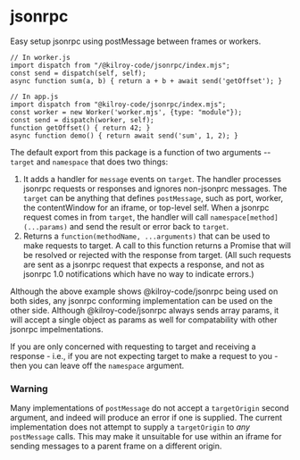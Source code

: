# jsonrpc

Easy setup jsonrpc using postMessage between frames or workers.

```
// In worker.js
import dispatch from "/@kilroy-code/jsonrpc/index.mjs";
const send = dispatch(self, self);
async function sum(a, b) { return a + b + await send('getOffset'); }

// In app.js
import dispatch from "@kilroy-code/jsonrpc/index.mjs";
const worker = new Worker('worker.mjs', {type: "module"});
const send = dispatch(worker, self);
function getOffset() { return 42; }
async function demo() { return await send('sum', 1, 2); }
```

The default export from this package is a function of two arguments -- `target` and `namespace` that does two things:

1. It adds a handler for `message` events on `target`. The handler processes jsonrpc requests or responses and ignores non-jsonprc messages. The `target` can be anything that defines `postMessage`, such as port, worker, the contentWindow for an iframe, or top-level self. When a jsonrpc request comes in from `target`, the handler will call `namespace[method](...params)` and send the result or error back to `target`.
2. Returns a `function(methodName, ...arguments)` that can be used to make requests to target. A call to this function returns a Promise that will be resolved or rejected with the response from target. (All such requests are sent as a jsonrpc request that expects a response, and not as jsonrpc 1.0 notifications which have no way to indicate errors.)

Although the above example shows @kilroy-code/jsonrpc being used on both sides, any jsonrpc conforming implementation can be used on the other side. Although @kilroy-code/jsonrpc always sends array params, it will accept a single object as params as well for compatability with other jsonrpc impelmentations.

If you are only concerned with requesting to target and receiving a response - i.e., if you are not expecting target to make a request to you - then you can leave off the `namespace` argument.


### Warning

Many implementations of `postMessage` do not accept a `targetOrigin` second argument, and indeed will produce an error if one is supplied. The current implementation does not attempt to supply a `targetOrigin` to _any_ `postMessage` calls. This may make it unsuitable for use within an iframe for sending messages to a parent frame on a different origin.

